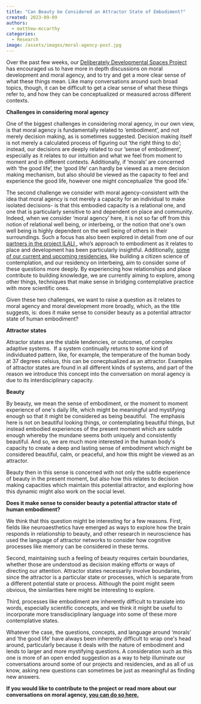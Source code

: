 ```yaml
---
title: "Can Beauty be Considered an Attractor State of Embodiment?"
created: 2023-09-09
authors: 
  - matthew-mccarthy
categories: 
  - Research
image: /assets/images/moral-agency-post.jpg
---
```


Over the past few weeks, our [Deliberately Developmental Spaces Project](https://lifeitself.org/blog/2023/06/20/building-field-for-developmental-spaces) has encouraged us to have more in depth discussions on moral development and moral agency, and to try and get a more clear sense of what these things mean. Like many conversations around such broad topics, though, it can be difficult to get a clear sense of what these things refer to, and how they can be conceptualized or measured across different contexts.

**Challenges in considering moral agency**
  
One of the biggest challenges in considering moral agency, in our own view, is that moral agency is fundamentally related to ‘embodiment’, and not merely decision making, as is sometimes suggested. Decision making itself is not merely a calculated process of figuring out ‘the right thing to do’; instead, our decisions are deeply related to our ‘sense of embodiment’, especially as it relates to our intuition and what we feel from moment to moment and in different contexts. Additionally, if ‘morals’ are concerned with ‘the good life’, the ‘good life’ can hardly be viewed as a mere decision making mechanism, but also should be viewed as the capacity to feel and experience the good life, however one might conceptualize ‘the good life.’


The second challenge we consider with moral agency-consistent with the idea that moral agency is not merely a capacity for an individual to make isolated decisions- is that this embodied capacity is a relational one, and one that is particularly sensitive to and dependent on place and community. Indeed, when we consider ‘moral agency’ here, it is not so far off from this notion of relational well being, or interbeing, or the notion that one's own well being is highly dependent on the well being of others in their surroundings. Such a focus has also been explored in detail from one of our [partners in the project ILALI ](https://ilali.global/pilot-program), who’s approach to embodiment as it relates to place and development has been particularly insightful. Additionally, [some of our current and upcoming residencies](https://lifeitself.org/programs), like building a citizen science of contemplation, and our residency on interbeing, aim to consider some of these questions more deeply. By experiencing how relationships and place contribute to building knowledge, we are currently aiming to explore, among other things, techniques that make sense in bridging contemplative practice with more scientific ones.


Given these two challenges, we want to raise a question as it relates to moral agency and moral development more broadly, which, as the title suggests, is: does it make sense to consider beauty as a potential attractor state of human embodiment? 


**Attractor states** 

Attractor states are the stable tendencies, or outcomes, of complex adaptive systems.  If a system continually returns to some kind of individuated pattern, like, for example, the temperature of the human body at 37 degrees celsius, this can be conecptualized as an attractor. Examples of attractor states are found in all different kinds of systems, and part of the reason we introduce this concept into the conversation on moral agency is due to its interdisciplinary capacity. 


**Beauty** 

By beauty, we mean the sense of embodiment, or the moment to moment experience of one's daily life, which might be meaningful and mystifying enough so that it might be considered as being beautiful.  The emphasis here is not on beautiful looking things, or contemplating beautiful things, but instead embodied experiences of the present moment which are subtle enough whereby the mundane seems both uniquely and consistently beautiful. And so, we are much more interested in the human body's capacity to create a deep and lasting sense of embodiment which might be considered beautiful, calm, or peaceful, and how this might be viewed as an attractor. 


Beauty then in this sense is concerned with not only the subtle experience of beauty in the present moment, but also how this relates to decision making capacities which maintain this potential attractor, and exploring how this dynamic might also work on the social level.

**Does it make sense to consider beauty a potential attractor state of human embodiment?** 

We think that this question might be interesting for a few reasons. First, fields like neuroaesthetics have emerged as ways to explore how the brain responds in relationship to beauty, and other research in neuroscience has used the language of attractor networks to consider how cognitive processes like memory can be considered in these terms.  


Second, maintaining such a feeling of beauty requires certain boundaries, whether those are understood as decision making efforts or ways of directing our attention. Attractor states necessarily involve boundaries, since the attractor is a particular state or processes, which is separate from a different potential state or process. Although the point might seem obvious, the similarities here might be interesting to explore.


Third, processes like embodiment are inherently difficult to translate into words, especially scientific concepts, and we think it might be useful to incorporate more transdisciplinary language into some of these more contemplative states.


Whatever the case, the questions, concepts, and language around ‘morals’ and ‘the good life’ have always been inherently difficult to wrap one's head around, particularly because it deals with the nature of embodiment and lends to larger and more mystifying questions. A consideration such as this one is more of an open ended suggestion as a way to help illuminate our conversations around some of our projects and residencies, and as all of us know, asking new questions can sometimes be just as meaningful as finding new answers. 


**If you would like to contribute to the project or read more about our conversations on moral agency, [you can do so here.](https://github.com/orgs/life-itself/discussions/700)**